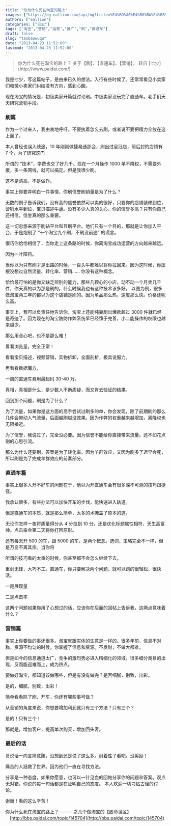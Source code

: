 ```yaml
---
title: "你为什么死在淘宝的路上"
images: ["https://og.eallion.com/api/og?title=%E4%BD%A0%E4%B8%BA%E4%BB%80%E4%B9%88%E6%AD%BB%E5%9C%A8%E6%B7%98%E5%AE%9D%E7%9A%84%E8%B7%AF%E4%B8%8A"]
authors: ["eallion"]
categories: ["日志"]
tags: ["淘宝","营销","运营","推广","刷","直通车"]
draft: false
slug: "taobaowuqu"
date: "2013-04-23 11:52:00"
lastmod: "2013-04-23 11:52:00"
---
```


<blockquote > 你为什么死在淘宝的路上？ 关于【刷】、【直通车】、【营销】。
转自 [七少](http://www.paidai.com/)</blockquote> 我是七少，写这篇帖子，是由来已久的想法。入行有些时候了。还常常看见小卖家们和微小卖家们纠结没有方向，感到心酸。

 现在淘宝的情况是，初级卖家开篇就讨论刷。中级卖家没玩完了直通车。老手们天天研究营销手段。

### 刷篇

 作为一个过来人，我由衷地呼吁。不要执着怎么去刷，或者说不要把精力全放在这上面了。

 本人曾经也误入歧途，10 年刚刚做捷易通那会，刷出过皇冠店，前后封的店铺有 7 个，为了研究这门

 所谓的 “技术”，学费也交了好几千。现在一个月操作 1000 单不降权，不需要外援，多一条网线，就可以搞定。但是我很少刷。

 这不是清高，不是做作。

 事实上你要弄明白一件事情，你刷信誉刷销量是为了什么？

 无数的例子告诉我们，没有高的信誉依然可以卖的很好，只要你的店铺装修到位，营销水平到位，宝贝描述牛逼。没有多少人真的关心，你的信誉多高？只有你自己还相信，信誉真的那么重要。

 这一切忽悠来源于刷钻平台和互刷平台。他们只有一个目的，那就是让你加入平台，于是炮制了 “十个淘宝九个刷，不刷没前途” 的谎言。

 很巧你恰恰相信了，当你走上这条路的时候，你离淘宝成功运营的方向越来越远。

 因为一叶障目。

  当你以为只有刷才是出路的时候，一百头牛都难以将你拉回来。因为这时候，你压根没想过自然流量、转化率、营销…… 你没有这种概念。

 恰恰最可怕的是你又缺乏辨别的能力，那些几颗心的小店，动不动一个月卖几千件，你天真的以为那是刷的。什么时候我也有这种技术该多好。<!--more-->
 以图为例，很多做淘宝两三年的都以为这个店铺是刷的。因为单品那么热，速度那么快。价格还呢么高。

 事实上，我可以负责任地告诉你，淘宝上还能纯靠刷出爆款超过 3000 件就已经是奇迹了。因为现在的淘宝防防作弊系统早已经臻于完善，小二能操作的权限也越来越少。

 那么用点心吧，也不是那么难！

 看看浏览量，完全正常！

 看看宝贝描述，视频营销，实物拆卸，全面剖析，极具说服力。

 再看看数据魔方，

 一周的直通车费用最起码 30-40 万。

 真相，真相是什么，是少数人不断质疑，而又肯去验证的结果。

 回到那个问题，刷是为了什么？

 为了流量，如果你是这方面的高手尝试过刷多的单，你会发现，除了前期刷的那么几件会带动人气流量，后面越刷越没效果。因为作弊的权重越来越增加，离降权也无限接近。

 为了信誉，我说过了，完全没必要。因为信誉不能给你直接带来流量。还不如花点别的心思引流。

 那么为什么还要刷，答案是为了转化率。因为羊群效应，又因为刷多了迟早会死，所以刷是为了完成羊群效应的前奏部分。

### 直通车篇

 事实上很多人开不好车的问题在于，他以为开直通车会有很多深不可测的技巧跟捷径。

 我承认很多，有些办法可以加快开车的步伐，能快速进入轨道。

 但是直通车的本质，就是那么简单，太多的术掩盖了原本的道。

 无论你怎样一夜将质量得分从 4 分拉到 10 分，还是优化标题属性相符，天生高富帅。点击率会第二天将你打回原形。

 还有每天开 500 的车，跟 5000 的车，是两个概念。选词，策略完全不一样，但是万变不离其宗。当你将

 所谓的技巧看的太重的时候，你甚至都不会怎么继续下去。

 重剑无锋，大巧不工。直通车，你只要解决两个问题，就可以跑的很轻松，很快活。

 一是展现量

 二是点击率

 这两个问题如果你用了心想过的话，应该你在后面的回帖上告诉我，这两点意味着什么？

### 营销篇

 事实上你要做的事还很多。淘宝就跟实体的生意是一样的。很多年前，信息不对称，资源不均匀的时候，你掌握了信息和资源。不发财，不做大都难。

 但是如今的信息通道太广，竞争的激烈势必进入精细化的领域。很多细分类目的出现，反而能迎难而上，成为热点。

 要做好淘宝，都知道该做哪些，但是有没有做完？是否细腻，别致，出彩。

 是的，细腻，别致，出彩！

 简单看看除了刷、开车，你还有哪些事可做？

 从营销的角度来说，你想要增加利润就只有三个方法？只有三个？

 是的！只有三个！

 那就是，增加客户，提高单次购买，增加回头客。

### 最后的话

 哥说话一向言简意赅，没想到还是说了这么多。耐着性子看吧。没奖励！

 痛苦的人拯救了世界。因为他们一直在寻找方法。

 分享是一种态度，如果你愿意，也可以一针见血的回帖分享你的问题和答案。观点无对错，你说的每一句话都是在证明自己的态度。  本人欢迎一切刁钻古怪的讨论。

 谢谢！看的这么辛苦！

 你为什么死在淘宝的路上？——— 之几个做淘宝的【致命误区】
　[http://bbs.paidai.com/topic/145704](http://bbs.paidai.com/topic/145704)
